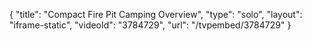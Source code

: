 {
    "title": "Compact Fire Pit Camping Overview",
    "type": "solo",
    "layout": "iframe-static",
    "videoId": "3784729",
    "url": "\/tvpembed\/3784729"
}